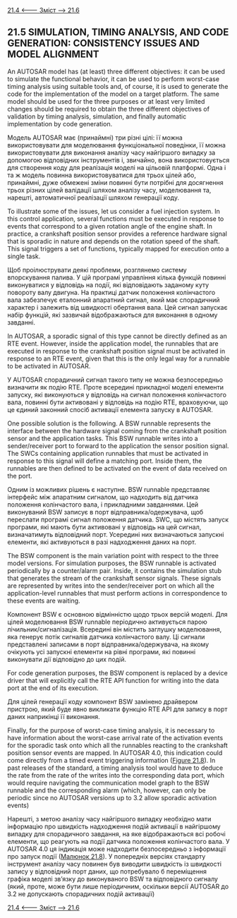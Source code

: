 [21.4 <--- ](21_4.md) [   Зміст   ](README.md) [--> 21.6](21_6.md)

## 21.5 SIMULATION, TIMING ANALYSIS, AND CODE GENERATION: CONSISTENCY ISSUES AND MODEL ALIGNMENT

An AUTOSAR model has (at least) three different objectives: it can be used to simulate the functional behavior, it can be used to perform worst-case timing analysis using suitable tools and, of course, it is used to generate the code for the implementation of the model on a target platform. The same model should be used for the three purposes or at least very limited changes should be required to obtain the three different objectives of validation by timing analysis, simulation, and finally automatic implementation by code generation.

Модель AUTOSAR має (принаймні) три різні цілі: її можна використовувати для моделювання функціональної поведінки, її можна використовувати для виконання аналізу часу найгіршого випадку за допомогою відповідних інструментів і, звичайно, вона використовується для створення коду для реалізація моделі на цільовій платформі. Одна і та ж модель повинна використовуватися для трьох цілей або, принаймні, дуже обмежені зміни повинні бути потрібні для досягнення трьох різних цілей валідації шляхом аналізу часу, моделювання та, нарешті, автоматичної реалізації шляхом генерації коду.

To illustrate some of the issues, let us consider a fuel injection system. In this control application, several functions must be executed in response to events that correspond to a given rotation angle of the engine shaft. In practice, a crankshaft position sensor provides a reference hardware signal that is sporadic in nature and depends on the rotation speed of the shaft. This signal triggers a set of functions, typically mapped for execution onto a single task.

Щоб проілюструвати деякі проблеми, розглянемо систему впорскування палива. У цій програмі управління кілька функцій повинні виконуватися у відповідь на події, які відповідають заданому куту повороту валу двигуна. На практиці датчик положення колінчастого вала забезпечує еталонний апаратний сигнал, який має спорадичний характер і залежить від швидкості обертання вала. Цей сигнал запускає набір функцій, які зазвичай відображаються для виконання в одному завданні.

In AUTOSAR, a sporadic signal of this type cannot be directly defined as an RTE event. However, inside the application model, the runnables that are executed in response to the crankshaft position signal must be activated in response to an RTE event, given that this is the only legal way for a runnable to be activated in AUTOSAR.

У AUTOSAR спорадичний сигнал такого типу не можна безпосередньо визначити як подію RTE. Проте всередині прикладної моделі елементи запуску, які виконуються у відповідь на сигнал положення колінчастого вала, повинні бути активовані у відповідь на подію RTE, враховуючи, що це єдиний законний спосіб активації елемента запуску в AUTOSAR.

One possible solution is the following. A BSW runnable represents the interface between the hardware signal coming from the crankshaft position sensor and the application tasks. This BSW runnable writes into a sender/receiver port to forward to the application the sensor position signal. The SWCs containing application runnables that must be activated in response to this signal will define a matching port. Inside them, the runnables are then defined to be activated on the event of data received on the port.

Одним із можливих рішень є наступне. BSW runnable представляє інтерфейс між апаратним сигналом, що надходить від датчика положення колінчастого вала, і прикладними завданнями. Цей виконуваний BSW записує в порт відправника/одержувача, щоб переслати програмі сигнал положення датчика. SWC, що містять запуск програми, які мають бути активовані у відповідь на цей сигнал, визначатимуть відповідний порт. Усередині них визначаються запускні елементи, які активуються в разі надходження даних на порт.

The BSW component is the main variation point with respect to the three model versions. For simulation purposes, the BSW runnable is activated periodically by a counter/alarm pair. Inside, it contains the simulation stub that generates the stream of the crankshaft sensor signals. These signals are represented by writes into the sender/receiver port on which all the application-level runnables that must perform actions in correspondence to these events are waiting.

Компонент BSW є основною відмінністю щодо трьох версій моделі. Для цілей моделювання BSW runnable періодично активується парою лічильник/сигналізація. Всередині він містить заглушку моделювання, яка генерує потік сигналів датчика колінчастого валу. Ці сигнали представлені записами в порт відправника/одержувача, на якому очікують усі запускні елементи на рівні програми, які повинні виконувати дії відповідно до цих подій.

For code generation purposes, the BSW component is replaced by a device driver that will explicitly call the RTE API function for writing into the data port at the end of its execution.

Для цілей генерації коду компонент BSW замінено драйвером пристрою, який буде явно викликати функцію RTE API для запису в порт даних наприкінці її виконання.

Finally, for the purpose of worst-case timing analysis, it is necessary to have information about the worst-case arrival rate of the activation events for the sporadic task onto which all the runnables reacting to the crankshaft position sensor events are mapped. In AUTOSAR 4.0, this indication could come directly from a timed event triggering information ([Figure 21.8](#_bookmark128)). In past releases of the standard, a timing analysis tool would have to deduce the rate from the rate of the writes into the corresponding data port, which would require navigating the communication model graph to the BSW runnable and the corresponding alarm (which, however, can only be periodic since no AUTOSAR versions up to 3.2 allow sporadic activation events)

Нарешті, з метою аналізу часу найгіршого випадку необхідно мати інформацію про швидкість надходження подій активації в найгіршому випадку для спорадичного завдання, на яке відображаються всі робочі елементи, що реагують на події датчика положення колінчастого вала. У AUTOSAR 4.0 ця індикація може надходити безпосередньо з інформації про запуск події ([Малюнок 21.8](#_bookmark128)). У попередніх версіях стандарту інструмент аналізу часу повинен був виводити швидкість із швидкості запису у відповідний порт даних, що потребувало б переміщення графіка моделі зв’язку до виконуваного BSW та відповідного сигналу (який, проте, може бути лише періодичним, оскільки версії AUTOSAR до 3.2 не допускають спорадичних подій активації)

[21.4 <--- ](21_4.md) [   Зміст   ](README.md) [--> 21.6](21_6.md)